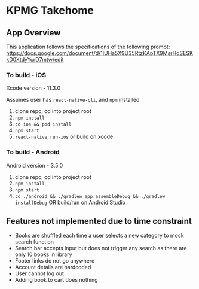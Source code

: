 # KPMG Takehome

## App Overview

This application follows the specifications of the following prompt: https://docs.google.com/document/d/1IUHa5X9U35RtzKApTX9MsrHdSESKkD0XtdyYcrD7mtw/edit

### To build - iOS

Xcode version - 11.3.0

Assumes user has `react-native-cli`, and `npm` installed

1. clone repo, cd into project root
2. `npm install`
3. `cd ios && pod install`
4. `npm start`
5. `react-native run-ios` or build on xcode


### To build - Android

Android version - 3.5.0

1. clone repo, cd into project root
2. `npm install`
3. `npm start`
4. `cd ./android && ./gradlew app:assembleDebug && ./gradlew installDebug` OR build/run on Android Studio



## Features not implemented due to time constraint
* Books are shuffled each time a user selects a new category to mock search function
* Search bar accepts input but does not trigger any search as there are only 10 books in library
* Footer links do not go anywhere
* Account details are hardcoded
* User cannot log out
* Adding book to cart does nothing
